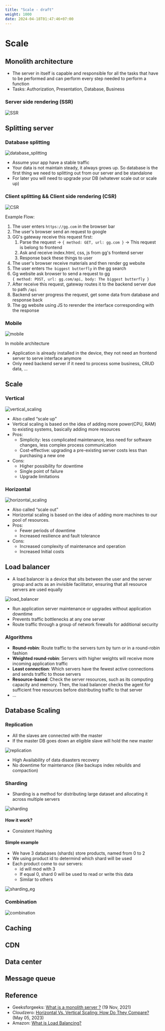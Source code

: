 ```yaml
---
title: "Scale - draft"
weight: 1000
date: 2024-04-18T01:47:46+07:00
---
```


# Scale

## Monolith architecture

- The server in itself is capable and responsible for all the tasks that have to be performed and can perform every step needed to perform a function
- Tasks: Authorization, Presentation, Database, Business

### Server side rendering (SSR)

![SSR](/research/scale/SSR.png)

## Splitting server

### Database splitting

![database_splitting](/research/scale/database_splitting.png)

- Assume your app have a stable traffic
- Your data is not maintain steady, it always grows up. So database is the first thing we need to splitting out from our server and be standalone
- For later you will need to upgrade your DB (whatever scale out or scale up)

### Client splitting && Client side rendering (CSR)

![CSR](/research/scale/CSR.png)

Example Flow:

1. The user enters `https://gg.com` in the browser bar
2. The user's browser send an request to google
3. GG's gateway receive this request first:
   1. Parse the request -> `{ method: GET, url: gg.com }` -> This request is belong to frontend
   2. Ask and receive index.html, css, js from gg's frontend server
   3. Response back these things to user
4. The user's browser receive materials and then render gg website
5. The user enters `The biggest butterfly` in the gg search
6. Gg website ask browser to send a request to gg\
   `{ method: POST, url: gg.com/api, body: The biggest butterfly }`
7. After receive this request, gateway routes it to the backend server due to path `/api`
8. Backend server progress the request, get some data from database and response back
9. The gg website using JS to rerender the interface corresponding with the response

### Mobile

![mobile](/research/scale/mobile.png)

In mobile architecture

- Application is already installed in the device, they not need an frontend server to serve interface anymore
- Only need backend server if it need to process some business, CRUD data, ...

## Scale

### Vertical

![vertical_scaling](/research/scale/vertical_scaling.png)

- Also called “scale up”
- Vertical scaling is based on the idea of adding more power(CPU, RAM) to existing systems, basically adding more resources
- Pros:
  - Simplicity: less complicated maintenance, less need for software changes, less complex process communication
  - Cost-effective: upgrading a pre-existing server costs less than purchasing a new one
- Cons:
  - Higher possibility for downtime
  - Single point of failure
  - Upgrade limitations

### Horizontal

![horizontal_scaling](/research/scale/horizontal_scaling.png)

- Also called “scale out”
- Horizontal scaling is based on the idea of adding more machines to our pool of resources.
- Pros:
  - Fewer periods of downtime
  - Increased resilience and fault tolerance
- Cons:
  - Increased complexity of maintenance and operation
  - Increased Initial costs

## Load balancer

- A load balancer is a device that sits between the user and the server group and acts as an invisible facilitator, ensuring that all resource servers are used equally

![load_balancer](/research/scale/load_balancer.png)

- Run application server maintenance or upgrades without application downtime
- Prevents traffic bottlenecks at any one server
- Route traffic through a group of network firewalls for additional security

### Algorithms

- **Round-robin**: Route traffic to the servers turn by turn or in a round-robin fashion
- **Weighted round-robin**: Servers with higher weights will receive more incoming application traffic
- **Least connection**: Which servers have the fewest active connections and sends traffic to those servers
- **Resource-based**: Check the server resources, such as its computing capacity and memory. Then, the load balancer checks the agent for sufficient free resources before distributing traffic to that server
- ...

## Database Scaling

### Replication

- All the slaves are connected with the master
- If the master DB goes down an eligible slave will hold the new master

![replication](/research/scale/replication.png)

- High Availability of data disasters recovery
- No downtime for maintenance (like backups index rebuilds and compaction)

### Sharding

- Sharding is a method for distributing large dataset and allocating it across multiple servers

![sharding](/research/scale/sharding.png)

#### How it work?

- Consistent Hashing

#### Simple example

- We have 3 databases (shards) store products, named from 0 to 2
- We using product id to determind which shard will be used
- Each product come to our servers:
  - id will mod with 3
  - If equal 0, shard 0 will be used to read or write this data
  - Similar to others

![sharding_eg](/research/scale/sharding_eg.png)

### Combination

![combination](/research/scale/combination.png)

## Caching

## CDN

## Data center

## Message queue

## Reference

- Geeksforgeeks: [What is a monolith server ?](https://www.geeksforgeeks.org/what-is-a-monolith-server/) (19 Nov, 2021)
- Cloudzero: [Horizontal Vs. Vertical Scaling: How Do They Compare?](https://www.cloudzero.com/blog/horizontal-vs-vertical-scaling/) (May 05, 2023)
- Amazon: [What is Load Balancing?](https://aws.amazon.com/what-is/load-balancing)
